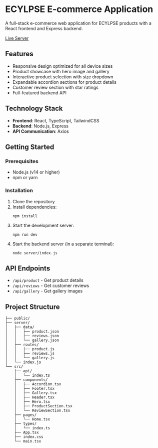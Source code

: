 # ECYLPSE E-commerce Application

A full-stack e-commerce web application for ECYLPSE products with a React frontend and Express backend.

[Live Server](https://eclypse-iuwx.vercel.app/)

## Features

- Responsive design optimized for all device sizes
- Product showcase with hero image and gallery
- Interactive product selection with size dropdown
- Expandable accordion sections for product details
- Customer review section with star ratings
- Full-featured backend API

## Technology Stack

- **Frontend**: React, TypeScript, TailwindCSS
- **Backend**: Node.js, Express
- **API Communication**: Axios

## Getting Started

### Prerequisites

- Node.js (v14 or higher)
- npm or yarn

### Installation

1. Clone the repository
2. Install dependencies:
   ```
   npm install
   ```
3. Start the development server:
   ```
   npm run dev
   ```
4. Start the backend server (in a separate terminal):
   ```
   node server/index.js
   ```

## API Endpoints

- `/api/product` - Get product details
- `/api/reviews` - Get customer reviews
- `/api/gallery` - Get gallery images

## Project Structure

```
├── public/
├── server/
│   ├── data/
│   │   ├── product.json
│   │   ├── reviews.json
│   │   └── gallery.json
│   ├── routes/
│   │   ├── product.js
│   │   ├── reviews.js
│   │   └── gallery.js
│   └── index.js
└── src/
    ├── api/
    │   └── index.ts
    ├── components/
    │   ├── Accordion.tsx
    │   ├── Footer.tsx
    │   ├── Gallery.tsx
    │   ├── Header.tsx
    │   ├── Hero.tsx
    │   ├── ProductSection.tsx
    │   └── ReviewSection.tsx
    ├── pages/
    │   └── Home.tsx
    ├── types/
    │   └── index.ts
    ├── App.tsx
    ├── index.css
    └── main.tsx
```
